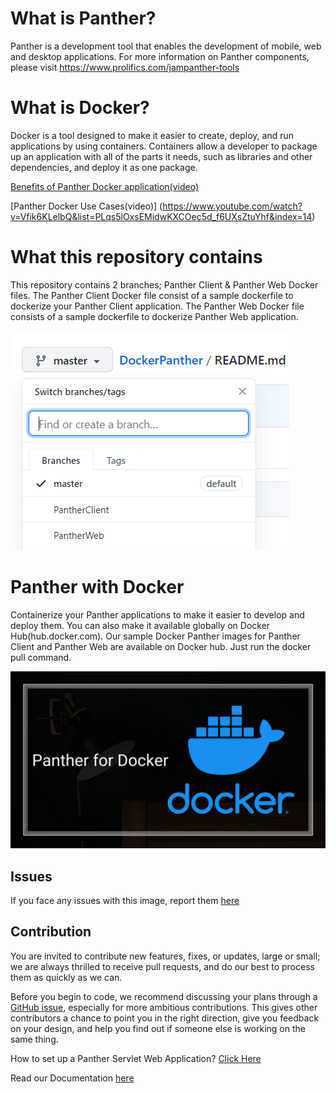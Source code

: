 # What is Panther?
Panther is a development tool that enables the development of mobile, web and desktop applications.
For more information on Panther components, please visit https://www.prolifics.com/jampanther-tools

# What is Docker?
Docker is a tool designed to make it easier to create, deploy, and run applications by using containers. Containers allow a developer to package up an application with all of the parts it needs, such as libraries and other dependencies, and deploy it as one package.

[Benefits of Panther Docker application(video)](https://www.youtube.com/watch?v=VLib1p-3i5Q&list=PLqs5lOxsEMidwKXCOec5d_f6UXsZtuYhf&index=16)

[Panther Docker Use Cases(video)] (https://www.youtube.com/watch?v=Vfik6KLelbQ&list=PLqs5lOxsEMidwKXCOec5d_f6UXsZtuYhf&index=14)


# What this repository contains
This repository contains 2 branches; Panther Client &  Panther Web Docker files. The Panther Client Docker file consist of a sample dockerfile to dockerize your Panther Client application. The Panther Web  Docker file consists of a sample dockerfile to dockerize Panther Web application. 

![](BranchInfo.PNG)

# Panther with Docker
Containerize your Panther applications to make it easier to develop and deploy them. You can also make it available globally on Docker Hub(hub.docker.com). Our sample Docker Panther images for Panther Client and Panther Web are available on Docker hub. Just run the docker pull command.

![](Docker.png)

## Issues
If you face any issues with this image, report them [here](https://github.com/ProlificsPanther/Docker-Panther/issues)

## Contribution
You are invited to contribute new features, fixes, or updates, large or small; we are always thrilled to receive pull requests, and do our best to process them as quickly as we can.

Before you begin to code, we recommend discussing your plans through a [GitHub issue](https://github.com/ProlificsPanther/Docker-Panther/issues), especially for more ambitious contributions. This gives other contributors a chance to point you in the right direction, give you feedback on your design, and help you find out if someone else is working on the same thing.

How to set up a Panther Servlet Web Application? [Click Here](https://github.com/ProlificsPanther/PantherWeb/releases "Named link title")

Read our Documentation [here](https://docs.prolifics.com)
